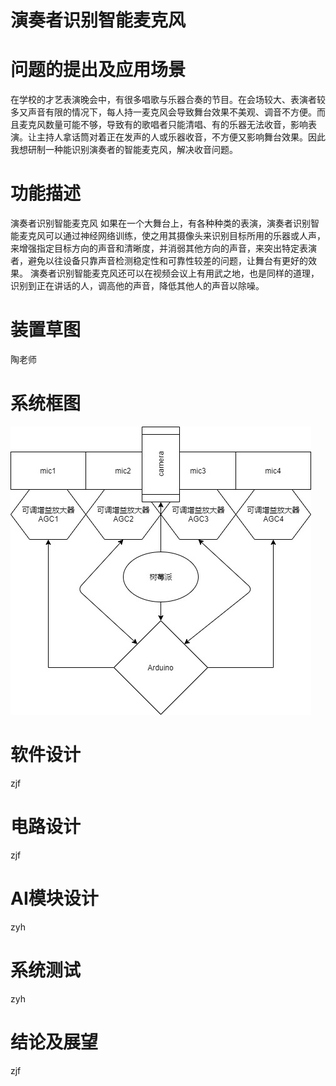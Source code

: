 # 演奏者识别智能麦克风

# 问题的提出及应用场景
在学校的才艺表演晚会中，有很多唱歌与乐器合奏的节目。在会场较大、表演者较多又声音有限的情况下，每人持一麦克风会导致舞台效果不美观、调音不方便。而且麦克风数量可能不够，导致有的歌唱者只能清唱、有的乐器无法收音，影响表演。让主持人拿话筒对着正在发声的人或乐器收音，不方便又影响舞台效果。因此我想研制一种能识别演奏者的智能麦克风，解决收音问题。

# 功能描述
演奏者识别智能麦克风
如果在一个大舞台上，有各种种类的表演，演奏者识别智能麦克风可以通过神经网络训练，使之用其摄像头来识别目标所用的乐器或人声，来增强指定目标方向的声音和清晰度，并消弱其他方向的声音，来突出特定表演者，避免以往设备只靠声音检测稳定性和可靠性较差的问题，让舞台有更好的效果。
演奏者识别智能麦克风还可以在视频会议上有用武之地，也是同样的道理，识别到正在讲话的人，调高他的声音，降低其他人的声音以除噪。


# 装置草图
  陶老师


# 系统框图
   ![](https://github.com/castic2020/actormic/blob/master/%E6%BC%94%E5%A5%8F%E8%80%85%E6%99%BA%E8%83%BD%E8%AF%86%E5%88%AB%E9%BA%A6%E5%85%8B%E9%A3%8E.jpg)


# 软件设计
   zjf


# 电路设计
   zjf


# AI模块设计
   zyh


# 系统测试
   zyh


# 结论及展望
   zjf
